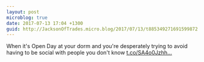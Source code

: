 ```yaml
---
layout: post
microblog: true
date: 2017-07-13 17:04 +1300
guid: http://JacksonOfTrades.micro.blog/2017/07/13/t885349271691599872.html
---
```

When it's Open Day at your dorm and you're desperately trying to avoid having to be social with people you don't know [t.co/SA4o0Jzhh...](https://t.co/SA4o0Jzhhx)
